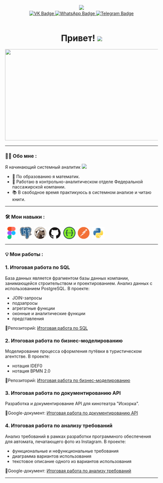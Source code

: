 <div id="header" align="center">
  <img src = "https://media1.giphy.com/media/v1.Y2lkPTc5MGI3NjExMmUzbXk1aDl3cjF0azk0ZnE1d3NzeHQ3dTByem5ieDRsc2dqaXlqaiZlcD12MV9pbnRlcm5hbF9naWZfYnlfaWQmY3Q9cw/jdPMeyv9rn0hZHh8n9/giphy.gif" width="100"
    />
</div>
<div id="badges" align="center">
  <a href="https://vk.com/id136471057">
    <img src="https://img.shields.io/badge/VK-blue?logo=vk&logoColor=white" alt="VK Badge"/>
  </a>
   <a href="https://wa.me/79802425728">
    <img src="https://img.shields.io/badge/WhatsApp-green?logo=whatsapp&logoColor=white" alt="WhatsApp Badge"/>
  </a>
  <a href="t.me/sergey_kuznetsov19">
    <img src="https://img.shields.io/badge/Telegram-blue?logo=telegram&logoColor=white" alt="Telegram Badge"/>
  </a>
</div>
<div id="schet" align="center">
<img src="https://komarev.com/ghpvc/?username=Sergey878777&style=flat-square&color=blue" alt=""/>
</div>
<h1 align="center">
  Привет!
  <img src="https://media.giphy.com/media/hvRJCLFzcasrR4ia7z/giphy.gif" width="30px"/>
</h1>
<div align="center">
  <img src="https://media3.giphy.com/media/v1.Y2lkPTc5MGI3NjExMmNrOWkyd2FucWV3aXJxc3dybDNyNmM3OHAxbWd3b3hjeWd3eXVpMyZlcD12MV9pbnRlcm5hbF9naWZfYnlfaWQmY3Q9Zw/9SJalUjot1PosrmC0k/giphy.gif" width="600" height="300"/>
</div>

---

### :man_technologist: Обо мне :

Я начинающий системный аналитик <img src="https://media4.giphy.com/media/v1.Y2lkPTc5MGI3NjExeTB2cDhveml4aTN1ODN2Y2trNmc0YW50dDg3bmMzMmM0b3FjaWl1NCZlcD12MV9pbnRlcm5hbF9naWZfYnlfaWQmY3Q9Zw/LXoFuds81sEDJkUDkf/giphy.gif" width="30">
- :triangular_ruler: По образованию я математик.
- :train2: Работаю в контрольно-аналитическом отделе Федеральной пассажирской компании.
- :books: В свободное время практикуюсь в системном анализе и читаю книги.
---

### :hammer_and_wrench: Мои навыки :
<div>
   <img src="https://github.com/devicons/devicon/blob/master/icons/figma/figma-original.svg" title="Figma" alt="Figma" width="40" height="40"/>&nbsp;
   <img src="https://github.com/devicons/devicon/blob/master/icons/postgresql/postgresql-original.svg" title="PostgreSQL" alt="PostgreSQL" width="40" height="40"/>&nbsp;
  <img src="https://github.com/devicons/devicon/blob/master/icons/dbeaver/dbeaver-original.svg" title="DBeaver" alt="DBeaver" width="40" height="40"/>&nbsp;
  <img src="https://github.com/devicons/devicon/blob/master/icons/github/github-original.svg" title="GitHub" alt="GitHub" width="40" height="40"/>&nbsp;
  <img src="https://github.com/devicons/devicon/blob/master/icons/swagger/swagger-original.svg" title="Swagger" alt="Swagger" width="40" height="40"/>&nbsp;
  <img src="https://github.com/devicons/devicon/blob/master/icons/postman/postman-original.svg" title="Postman" alt="Postman" width="40" height="40"/>&nbsp;
  <img src="https://github.com/devicons/devicon/blob/master/icons/python/python-original.svg" title="Python" alt="Python" width="40" height="40"/>
</div>

---

### 💡 Мои работы :

### 1. Итоговая работа по SQL

База данных является фрагментом базы данных компании, занимающейся строительством и проектированием. Анализ данных с использованием PostgreSQL. 
В проекте:
- JOIN-запросы
- подзапросы
- агрегатные функции
- оконные и аналитические функции
- представления

📁Репозиторий:
  [Итоговая работа по SQL](https://github.com/Sergey878777/sql-final-project)

### 2. Итоговая работа по бизнес-моделированию

Моделирование процесса оформления путёвки в туристическом агентстве. В проекте:
- нотация IDEF0
- нотация BPMN 2.0

📁Репозиторий:
  [Итоговая работа по бизнес-моделированию](https://github.com/Sergey878777/bpmn-final-project)

### 3. Итоговая работа по документированию API

Разработка и документирование API для кинотеатра "Искорка".

📄Google-документ:
  [Итоговая работа по документированию API](https://docs.google.com/document/d/1haSRSypWEFE8daHseQOL0FnswMt2uVYTSIrns5wLgvs/edit?tab=t.0)

### 4. Итоговая работа по анализу требований

Анализ требований в рамках разработки программного обеспечения для автомата, печатающего фото из Instagram. В проекте:
- функциональные и нефункциональные требования
- диаграмма вариантов использования
- текстовое описание одного из вариантов использования

📄Google-документ:
  [Итоговая работа по анализу требований](https://docs.google.com/document/d/1f51ZzZ9eMWV50naRqJexcop8JkeZICXc03Sj5y4DOqo/edit?tab=t.0)
  
---
